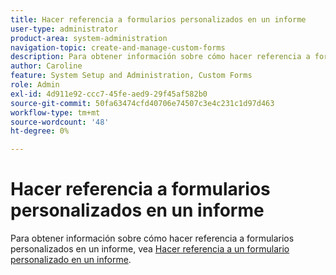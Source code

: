```yaml
---
title: Hacer referencia a formularios personalizados en un informe
user-type: administrator
product-area: system-administration
navigation-topic: create-and-manage-custom-forms
description: Para obtener información sobre cómo hacer referencia a formularios personalizados en un informe, consulte el artículo Hacer referencia a un formulario personalizado en un informe.
author: Caroline
feature: System Setup and Administration, Custom Forms
role: Admin
exl-id: 4d911e92-ccc7-45fe-aed9-29f45af582b0
source-git-commit: 50fa63474cfd40706e74507c3e4c231c1d97d463
workflow-type: tm+mt
source-wordcount: '48'
ht-degree: 0%

---
```


# Hacer referencia a formularios personalizados en un informe

Para obtener información sobre cómo hacer referencia a formularios personalizados en un informe, vea [Hacer referencia a un formulario personalizado en un informe](../../../reports-and-dashboards/reports/creating-and-managing-reports/reference-custom-form-report.md).
